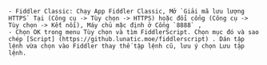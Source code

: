 
    - Fiddler Classic: Chạy App Fiddler Classic, Mở `Giải mã lưu lượng HTTPS` Tại (Công cụ -> Tùy chọn -> HTTPS) hoặc đổi cổng (Công cụ -> Tùy chọn -> Kết nối), Máy chủ mặc định ở Cổng `8888` ,
    - Chọn OK trong menu Tùy chọn và tìm FiddlerScript. Chọn mục đó và sao chép [Script] (https://github.lunatic.moe/fiddlerscript) . Dán tập lệnh vừa chọn vào Fiddler thay thế tập lệnh cũ, lưu ý chọn Lưu tập lệnh.
